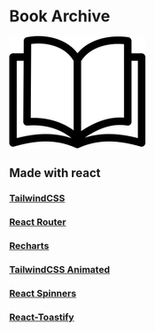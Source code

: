 # Book Archive

![](/public/book.svg)

## Made with react

### [TailwindCSS](https://tailwindcss.com/)

### [React Router](https://reactrouter.com/en/main)

### [Recharts](https://recharts.org/en-US)

### [TailwindCSS Animated](https://github.com/new-data-services/tailwindcss-animated)

### [React Spinners](https://mhnpd.github.io/react-loader-spinner/)

### [React-Toastify](https://fkhadra.github.io/react-toastify/introduction)
